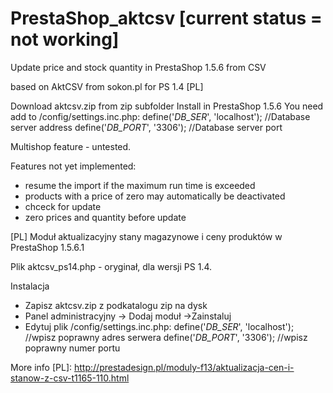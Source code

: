 PrestaShop_aktcsv [current status = not working]
================================================

Update price and stock quantity in PrestaShop 1.5.6 from CSV

based on AktCSV from sokon.pl for PS 1.4 [PL]

Download aktcsv.zip from zip subfolder
Install in PrestaShop 1.5.6
You need add to /config/settings.inc.php:
  define('_DB_SER_', 'localhost'); //Database server address
  define('_DB_PORT_', '3306');     //Database server port


  Multishop feature - untested.

  Features not yet implemented:
  - resume the import if the maximum run time is exceeded
  - products with a price of zero may automatically be deactivated
  - chceck for update
  - zero prices and quantity before update

[PL]
Moduł aktualizacyjny stany magazynowe i ceny produktów w PrestaShop 1.5.6.1

Plik aktcsv_ps14.php - oryginał, dla wersji PS 1.4.

Instalacja
- Zapisz aktcsv.zip z podkatalogu zip na dysk
- Panel administracyjny -> Dodaj moduł ->Zainstaluj
- Edytuj plik /config/settings.inc.php:
  define('_DB_SER_', 'localhost'); //wpisz poprawny adres serwera
  define('_DB_PORT_', '3306');     //wpisz poprawny numer portu

More info [PL]:
http://prestadesign.pl/moduly-f13/aktualizacja-cen-i-stanow-z-csv-t1165-110.html